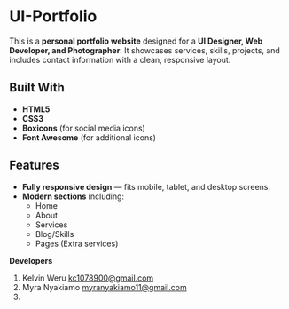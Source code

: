 # UI-Portfolio

This is a **personal portfolio website** designed for a **UI Designer, Web Developer, and Photographer**. It showcases services, skills, projects, and includes contact information with a clean, responsive layout.

## Built With

- **HTML5**  
- **CSS3** 
- **Boxicons** (for social media icons)
- **Font Awesome** (for additional icons)

## Features

- **Fully responsive design** — fits mobile, tablet, and desktop screens.
- **Modern sections** including:
  - Home
  - About
  - Services
  - Blog/Skills
  - Pages (Extra services)

**Developers**
1. Kelvin Weru                 kc1078900@gmail.com
2. Myra Nyakiamo               myranyakiamo11@gmail.com
3. 
